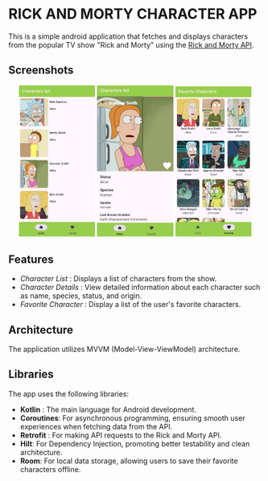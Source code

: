 # RICK AND MORTY CHARACTER APP

This is a simple android application that fetches and displays characters from the popular TV show "Rick and Morty" using the [Rick and Morty API](https://rickandmortyapi.com/).

## Screenshots

<p align="center">
  <img src="./screenshots/characters_list_screen.jpg" alt="Character List" width="30%" />
  <img src="./screenshots/details_screen.jpg" alt="Character Details" width="30%" />
  <img src="./screenshots/favorite_screen.jpg" alt="Favorite Screen" width="30%" />
</p>



## Features
- *Character List* : Displays a list of characters from the show.
- *Character Details* : View detailed information about each character such as name, species, status, and origin.
- *Favorite Character* : Display a list of the user's favorite characters.

## Architecture

The application utilizes MVVM (Model-View-ViewModel) architecture.


## Libraries

The app uses the following libraries:
- **Kotlin** : The main language for Android development.
- **Coroutines**: For asynchronous programming, ensuring smooth user experiences when fetching data from the API.
- **Retrofit** : For making API requests to the Rick and Morty API.
- **Hilt**: For Dependency Injection, promoting better testability and clean architecture.
- **Room**: For local data storage, allowing users to save their favorite characters offline.


